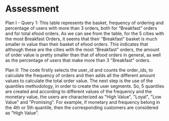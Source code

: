 # Assessment

Plan I - Query 1: This table represents the basket, frequency of ordering and percentage of users with more than 3 orders, both for “Breakfast” 
orders and for total efood orders. As we can see from the table, for the 5 cities with the most Breakfast Orders, it seems that their “Breakfast” 
basket is much smaller in value than their basket of efood orders. This indicates that although these are the cities with the most 
“Breakfast” orders, the amount of order value is pretty smaller than that of efood orders in general, as well as the percentage of users
that make more than 3 "Breakfast" orders.

Plan II: The code firstly selects the user_id and counts the order_ids, to calculate the frequency of orders and then adds all the different 
amount values to calculate the total order value. The next step is the use of the quantiles methodology, in order to create the user segments. 
So, 5 quantiles are created and according to different values of the frequency and the monetary value, the users are characterized as "High Value", "Loyal", "Low Value" and "Promising". For example, if monetary and frequency belong in the 4th or 5th quantile, then the corresponding customers are considered as "High Value".
